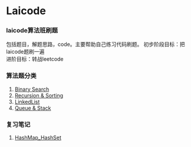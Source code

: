 # Laicode
 
 ### laicode算法班刷题  

 包括题目，解题思路，code。主要帮助自己练习代码刷题。
 初步阶段目标：把laicode题刷一遍  
 进阶目标：转战leetcode


### 算法题分类
 1. [Binary Search](./Algorithm/BinarySearch.md)
 2. [Recursion & Sorting](./Algorithm/Recursion_Sorting.md)
 3. [LinkedList](./Algorithm/LinkedList.md)
 4. [Queue & Stack](./Algorithm/Queue_Stack.md)

### 复习笔记
1. [HashMap_HashSet](./Notes/Map_Set_Hash.md)